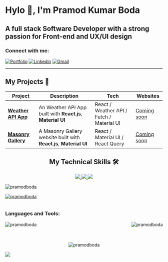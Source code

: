 <h1>Hylo 👋, I'm Pramod Kumar Boda</h2>

<!--
[![MasterHead](https://assets-global.website-files.com/615e270f23c94c3fc683f12c/65574b11974bd4efd9b4b78f_Meedan_Why%20is%20media%20literacy%20so%20important__Banner.png)](https://www.linkedin.com/in/pramodkumarboda/) -->


<h2 style="border-bottom:0">A full stack Software Developer with a strong passion for Front-end and UX/UI design</h2>
<h3 align="left">Connect with me:</h3>
<p dir="auto"><a href="#" rel="nofollow"><img src="https://camo.githubusercontent.com/fae3635897d8d5c1877d5fb1a2ca5d09caa44f2843061380f1635b48fa0f1212/68747470733a2f2f696d672e736869656c64732e696f2f62616467652f506f7274666f6c696f2d3433333863613f7374796c653d666f722d7468652d6261646765266c6f676f3d506f7274666f6c696f266c6f676f436f6c6f723d7768697465" alt="Portfolio" title="Portfolio" data-canonical-src="https://img.shields.io/badge/Portfolio-4338ca?style=for-the-badge&amp;logo=Portfolio&amp;logoColor=white" style="max-width: 100%;"></a>
<a href="https://www.linkedin.com/in/pramodkumarboda/" rel="nofollow" target="_blank"><img src="https://camo.githubusercontent.com/a239709e5b580a3adec6f8df83f2d9742cffd66da30636ac6f3e762a179c0479/68747470733a2f2f696d672e736869656c64732e696f2f62616467652f2d4c696e6b6564696e2d696e666f726d6174696f6e616c3f7374796c653d666f722d7468652d6261646765266c6f676f3d6c696e6b6564696e266c6f676f436f6c6f723d776869746526636f6c6f723d303037326231" alt="Linkedin" title="Linkedin" data-canonical-src="https://img.shields.io/badge/-Linkedin-informational?style=for-the-badge&amp;logo=linkedin&amp;logoColor=white&amp;color=0072b1" style="max-width: 100%;"></a>
<a href="mailto:pramodkumarboda@gmail.com"><img src="https://camo.githubusercontent.com/eb84c47221440979a1edf751a66d5fa4b53ecf4ee0275656d8af52ca455b97be/68747470733a2f2f696d672e736869656c64732e696f2f62616467652f476d61696c2d4444343033323f7374796c653d666f722d7468652d6261646765266c6f676f3d676d61696c266c6f676f436f6c6f723d7768697465" alt="Gmail" data-canonical-src="https://img.shields.io/badge/Gmail-DD4032?style=for-the-badge&amp;logo=gmail&amp;logoColor=white" style="max-width: 100%;"></a>
</p>
<hr/>
<h2>My Projects 🚀</h2>
<table>
<thead>
<tr>
<th>Project</th>
<th>Description</th>
<th>Tech</th>
<th>Websites</th>
</tr>
</thead>
<tbody>
<tr>
<td><a href="#"><strong>Weather API App</strong></a></td>
<td>An Weather API App built with <strong>React.js</strong>, <strong>Material UI</strong></td>
<td>React / Weather API / Fetch / Material UI</td>
<td><a href="#" rel="nofollow">Coming soon</a></td>
</tr>
  <tr>
<td><a href="#"><strong>Masonry Gallery </strong></a></td>
<td>A Masonry Gallery website built with <strong>React.js</strong>, <strong>Material UI</strong> </td>
<td>React / Material UI / React Query</td>
<td><a href="#" rel="nofollow">Coming soon</a></td>
</tr>
</tbody>
</table>

<div align="center">
  <h2 class="heading-element" dir="auto"><strong>My Technical Skills</strong> 🛠</h2>
  <a href="https://skillicons.dev">
    <img src="https://skillicons.dev/icons?i=js,html,css,less,bootstrap,react,redux,jest,tailwind,materialui&amp;" />
    <img src="https://skillicons.dev/icons?i=d3,postman,nodejs,express,mysql,mongodb,deno,bun,firebase,azure,git,github&amp;" />
    <img src="https://skillicons.dev/icons?i=ps,ai,pr,figma&amp;" />
  </a>
  </a>
</div>

<div align="center">
  <p align="left"> <img src="https://komarev.com/ghpvc/?username=pramodboda&label=Profile%20views&color=0e75b6&style=flat" alt="pramodboda" /> </p>

<p align="left"> <a href="https://github.com/ryo-ma/github-profile-trophy"><img src="https://github-profile-trophy.vercel.app/?username=pramodboda" alt="pramodboda" /></a> </p>

<p align="left"> <a href="https://twitter.com/" target="blank"><img src="https://img.shields.io/twitter/follow/?logo=twitter&style=for-the-badge" alt="" /></a> </p>
</div>



<h3 align="left">Languages and Tools:</h3>
<p><img align="left" src="https://github-readme-stats.vercel.app/api?username=pramodboda&show_icons=true&locale=en" alt="pramodboda" /></p>

<p><img align="right" src="https://github-readme-streak-stats.herokuapp.com/?user=pramodboda&" alt="pramodboda" /></p>
<br/>
<br/>
<br/>
<div align="center">
  <p>
  <img  src="https://github-readme-stats.vercel.app/api/top-langs?username=pramodboda&show_icons=true&locale=en&layout=compact" alt="pramodboda" /></p>
</div>


<img src="https://assets-global.website-files.com/615e270f23c94c3fc683f12c/65574b11974bd4efd9b4b78f_Meedan_Why%20is%20media%20literacy%20so%20important__Banner.png"/>

